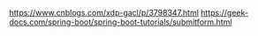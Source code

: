 https://www.cnblogs.com/xdp-gacl/p/3798347.html
https://geek-docs.com/spring-boot/spring-boot-tutorials/submitform.html